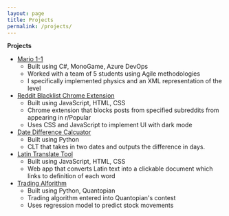 ```yaml
---
layout: page
title: Projects
permalink: /projects/
---
```

**Projects**
- [Mario 1-1]()
    - Built using C#, MonoGame, Azure DevOps
    - Worked with a team of 5 students using Agile methodologies
    - I specifically implemented physics and an XML representation of the level
- [Reddit Blacklist Chrome Extension]()
    - Built using JavaScript, HTML, CSS
    - Chrome extension that blocks posts from specified subreddits from appearing in r/Popular
    - Uses CSS and JavaScript to implement UI with dark mode
- [Date Difference Calcuator]()
    - Built using Python
    - CLT that takes in two dates and outputs the difference in days.
- [Latin Translate Tool]({{site.path}}/projects)
    - Built using JavaScript, HTML, CSS
    - Web app that converts Latin text into a clickable document which links to definition of each word
- [Trading Alforithm]()
    - Built using Python, Quantopian
    - Trading algorithm entered into Quantopian's contest
    - Uses regression model to predict stock movements
